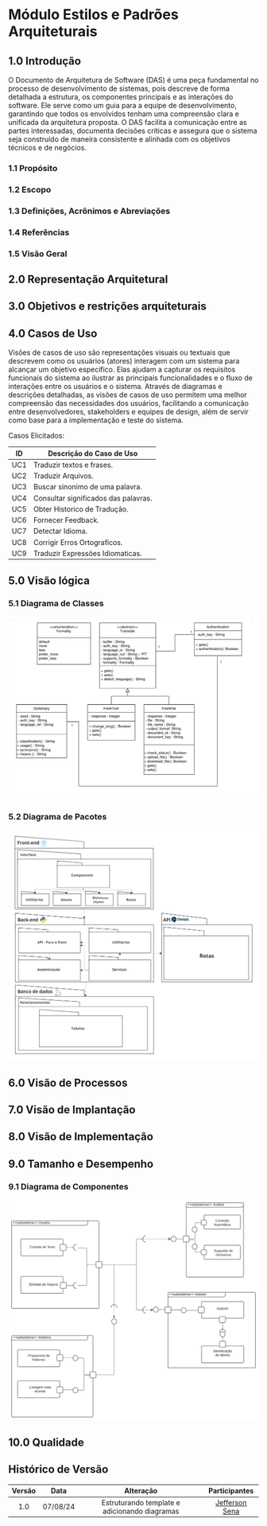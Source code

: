 # Módulo Estilos e Padrões Arquiteturais

## 1.0 Introdução

O Documento de Arquitetura de Software (DAS) é uma peça fundamental no processo de desenvolvimento de sistemas, pois descreve de forma detalhada a estrutura, os componentes principais e as interações do software. Ele serve como um guia para a equipe de desenvolvimento, garantindo que todos os envolvidos tenham uma compreensão clara e unificada da arquitetura proposta. O DAS facilita a comunicação entre as partes interessadas, documenta decisões críticas e assegura que o sistema seja construído de maneira consistente e alinhada com os objetivos técnicos e de negócios.

### 1.1 Propósito

### 1.2 Escopo

### 1.3 Definições, Acrônimos e Abreviações

### 1.4 Referências

### 1.5 Visão Geral

## 2.0 Representação Arquitetural

## 3.0 Objetivos e restrições arquiteturais

## 4.0 Casos de Uso

Visões de casos de uso são representações visuais ou textuais que descrevem como os usuários (atores) interagem com um sistema para alcançar um objetivo específico. Elas ajudam a capturar os requisitos funcionais do sistema ao ilustrar as principais funcionalidades e o fluxo de interações entre os usuários e o sistema. Através de diagramas e descrições detalhadas, as visões de casos de uso permitem uma melhor compreensão das necessidades dos usuários, facilitando a comunicação entre desenvolvedores, stakeholders e equipes de design, além de servir como base para a implementação e teste do sistema.

Casos Elicitados:

| ID  | Descrição do Caso de Uso             |
| --- | ------------------------------------ |
| UC1 | Traduzir textos e frases.            |
| UC2 | Traduzir Arquivos.                   |
| UC3 | Buscar sinonimo de uma palavra.      |
| UC4 | Consultar significados das palavras. |
| UC5 | Obter Historico de Tradução.         |
| UC6 | Fornecer Feedback.                   |
| UC7 | Detectar Idioma.                     |
| UC8 | Corrigir Erros Ortograficos.         |
| UC9 | Traduzir Expressões Idiomaticas.     |

## 5.0 Visão lógica

### 5.1 Diagrama de Classes

![Diagrama de Classes](../img/Modelagem/DiagramClasse.jpg)

### 5.2 Diagrama de Pacotes

![Diagrama de Pacotes](../img/diagramas/diagrama_de_pacotes.jpeg)

## 6.0 Visão de Processos

## 7.0 Visão de Implantação

## 8.0 Visão de Implementação

## 9.0 Tamanho e Desempenho

### 9.1 Diagrama de Componentes

![Diagrama de Componentes](../img/diagramas/Diagrama_de_componentes.svg)

## 10.0 Qualidade

## Histórico de Versão

<center>

| Versão |   Data   |                   Alteração                   |                    Participantes                     |
| :----: | :------: | :-------------------------------------------: | :--------------------------------------------------: |
|  1.0   | 07/08/24 | Estruturando template e adicionando diagramas | [Jefferson Sena](https://github.com/JeffersonSenaa/) |

</center>
